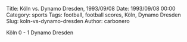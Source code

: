 Title: Köln vs. Dynamo Dresden, 1993/09/08
Date: 1993/09/08 00:00
Category: sports
Tags: football, football scores, Köln, Dynamo Dresden
Slug: koln-vs-dynamo-dresden
Author: carbonero


Köln 0 - 1 Dynamo Dresden
